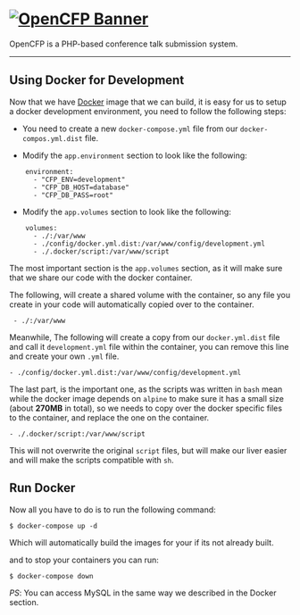 # [![OpenCFP Banner](docs/img/banner.png)](https://github.com/opencfp/opencfp)

OpenCFP is a PHP-based conference talk submission system.

---
## Using Docker for Development

Now that we have [Docker](https://docker.com) image that we can build, it is easy for us to setup a docker 
development environment, you need to follow the following steps:

* You need to create a new `docker-compose.yml` file from our `docker-compos.yml.dist` file.

* Modify the `app.environment` section to look like the following:

```
    environment:
      - "CFP_ENV=development"
      - "CFP_DB_HOST=database"
      - "CFP_DB_PASS=root"
```

* Modify the `app.volumes` section to look like the following:

```
    volumes:
      - ./:/var/www
      - ./config/docker.yml.dist:/var/www/config/development.yml
      - ./.docker/script:/var/www/script
```

The most important section is the `app.volumes` section, as it will make sure that we share our code with the docker 
container.

The following, will create a shared volume with the container, so any file you create in your code will automatically 
copied over to the container.

```
 - ./:/var/www
```

Meanwhile, The following will create a copy from our `docker.yml.dist` file and call it `development.yml` file within 
the container, you can remove this line and create your own `.yml` file.

```
- ./config/docker.yml.dist:/var/www/config/development.yml
```

The last part, is the important one, as the scripts was written in `bash` mean while the docker image depends on `alpine`
to make sure it has a small size (about **270MB** in total), so we needs to copy over the docker specific files to the
container, and replace the one on the container.

```
- ./.docker/script:/var/www/script
```

This will not overwrite the original `script` files, but will make our liver easier and will make the scripts 
compatible with `sh`.

## Run Docker

Now all you have to do is to run the following command:

```
$ docker-compose up -d
```

Which will automatically build the images for your if its not already built.

and to stop your containers you can run:

```
$ docker-compose down
```

_PS_: You can access MySQL in the same way we described in the Docker section.
